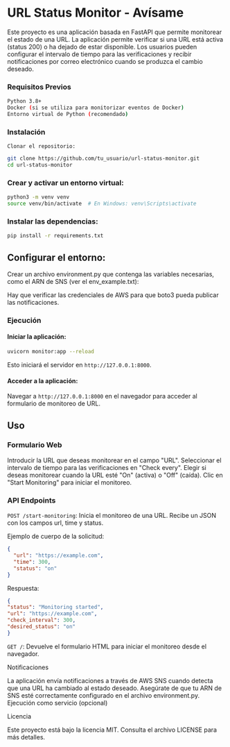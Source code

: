 # URL Status Monitor -  Avísame

Este proyecto es una aplicación basada en FastAPI que permite monitorear el estado de una URL. La aplicación permite verificar si una URL está activa (status 200) o ha dejado de estar disponible. Los usuarios pueden configurar el intervalo de tiempo para las verificaciones y recibir notificaciones por correo electrónico cuando se produzca el cambio deseado.
### Requisitos Previos
```bash
Python 3.8+
Docker (si se utiliza para monitorizar eventos de Docker)
Entorno virtual de Python (recomendado)
```

### Instalación

    Clonar el repositorio:

```bash
git clone https://github.com/tu_usuario/url-status-monitor.git
cd url-status-monitor
```

### Crear y activar un entorno virtual:

```bash
python3 -m venv venv
source venv/bin/activate  # En Windows: venv\Scripts\activate
```

### Instalar las dependencias:

```bash
pip install -r requirements.txt
```


## Configurar el entorno:

Crear un archivo environment.py que contenga las variables necesarias, como el ARN de SNS (ver el env_example.txt):

Hay que verificar las credenciales de AWS para que boto3 pueda publicar las notificaciones.

### Ejecución

#### Iniciar la aplicación:

```bash
uvicorn monitor:app --reload
```
    

Esto iniciará el servidor en `http://127.0.0.1:8000`.

#### Acceder a la aplicación:

Navegar a `http://127.0.0.1:8000` en el navegador para acceder al formulario de monitoreo de URL.

## Uso

### Formulario Web

Introducir la URL que deseas monitorear en el campo "URL".
Seleccionar el intervalo de tiempo para las verificaciones en "Check every".
Elegir si deseas monitorear cuando la URL esté "On" (activa) o "Off" (caída).
Clic en "Start Monitoring" para iniciar el monitoreo.

### API Endpoints

`POST /start-monitoring`: Inicia el monitoreo de una URL. Recibe un JSON con los campos url, time y status.

Ejemplo de cuerpo de la solicitud:

```json
{
  "url": "https://example.com",
  "time": 300,
  "status": "on"
}
```


Respuesta:


```json
{
"status": "Monitoring started",
"url": "https://example.com",
"check_interval": 300,
"desired_status": "on"
}
```

`GET /`: Devuelve el formulario HTML para iniciar el monitoreo desde el navegador.

Notificaciones

La aplicación envía notificaciones a través de AWS SNS cuando detecta que una URL ha cambiado al estado deseado. Asegúrate de que tu ARN de SNS esté correctamente configurado en el archivo environment.py.
Ejecución como servicio (opcional)


Licencia

Este proyecto está bajo la licencia MIT. Consulta el archivo LICENSE para más detalles.

